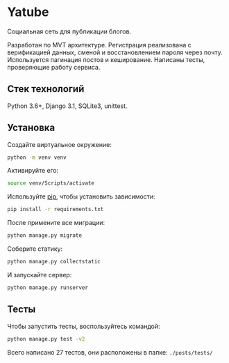 # Yatube
Социальная сеть для публикации блогов.

Разработан по MVT архитектуре. Регистрация реализована с верификацией данных, сменой и восстановлением пароля через почту. Используется пагинация постов и кеширование. Написаны тесты, проверяющие работу сервиса.

## Стек технологий
Python 3.6+, Django 3.1, SQLite3, unittest.

## Установка
Создайте виртуальное окружение:
```bash
python -m venv venv
```
Активируйте его:
```bash
source venv/Scripts/activate
```
Используйте [pip](https://pip.pypa.io/en/stable/), чтобы установить зависимости:
```bash
pip install -r requirements.txt
```
После примените все миграции:
```bash
python manage.py migrate
```
Соберите статику:
```bash
python manage.py collectstatic
```
И запускайте сервер:
```bash
python manage.py runserver
```

## Тесты
Чтобы запустить тесты, воспользуйтесь командой:
```bash
python manage.py test -v2
```
Всего написано 27 тестов, они расположены в папке: ```./posts/tests/```
